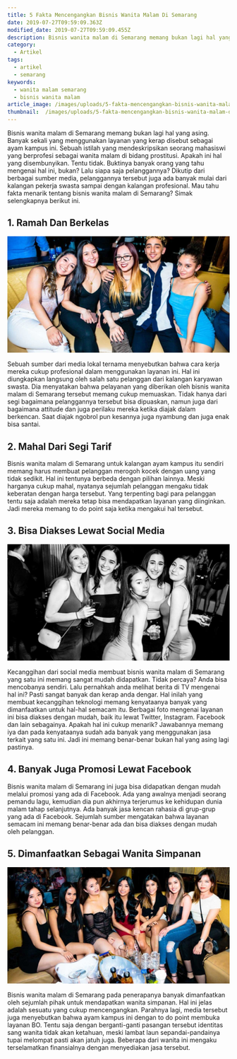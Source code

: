 ```yaml
---
title: 5 Fakta Mencengangkan Bisnis Wanita Malam Di Semarang
date: 2019-07-27T09:59:09.363Z
modified_date: 2019-07-27T09:59:09.455Z
description: Bisnis wanita malam di Semarang memang bukan lagi hal yang asing. Banyak sekali yang menggunakan layanan yang kerap disebut sebagai ayam kampus ini.
category:
  - Artikel
tags:
  - artikel
  - semarang
keywords:
  - wanita malam semarang
  - bisnis wanita malam
article_image: /images/uploads/5-fakta-mencengangkan-bisnis-wanita-malam-di-semarang-2.jpg
thumbnail:  /images/uploads/5-fakta-mencengangkan-bisnis-wanita-malam-di-semarang-1-001.jpg
---
```

Bisnis wanita malam di Semarang memang bukan lagi hal yang asing. Banyak sekali yang menggunakan layanan yang kerap disebut sebagai ayam kampus ini. Sebuah istilah yang mendeskripsikan seorang mahasiswi yang berprofesi sebagai wanita malam di bidang prostitusi. Apakah ini hal yang disembunyikan. Tentu tidak. Buktinya banyak orang yang tahu mengenai hal ini, bukan? Lalu siapa saja pelanggannya? Dikutip dari berbagai sumber media, pelanggannya tersebut juga ada banyak mulai dari kalangan pekerja swasta sampai dengan kalangan profesional. Mau tahu fakta menarik tentang bisnis wanita malam di Semarang? Simak selengkapnya berikut ini.



## 1. Ramah Dan Berkelas

![5 Fakta Mencengangkan Bisnis Wanita Malam Di Semarang](/images/uploads/5-fakta-mencengangkan-bisnis-wanita-malam-di-semarang-3.jpg)

Sebuah sumber dari media lokal ternama menyebutkan bahwa cara kerja mereka cukup profesional dalam menggunakan layanan ini. Hal ini diungkapkan langsung oleh salah satu pelanggan dari kalangan karyawan swasta. Dia menyatakan bahwa pelayanan yang diberikan oleh bisnis wanita malam di Semarang tersebut memang cukup memuaskan. Tidak hanya dari segi bagaimana pelanggannya tersebut bisa dipuaskan, namun juga dari bagaimana attitude dan juga perilaku mereka ketika diajak dalam berkencan. Saat diajak ngobrol pun kesannya juga nyambung dan juga enak bisa santai.



## 2. Mahal Dari Segi Tarif

Bisnis wanita malam di Semarang untuk kalangan ayam kampus itu sendiri memang harus membuat pelanggan merogoh kocek dengan uang yang tidak sedikit. Hal ini tentunya berbeda dengan pilihan lainnya. Meski harganya cukup mahal, nyatanya sejumlah pelanggan mengaku tidak keberatan dengan harga tersebut. Yang terpenting bagi para pelanggan tentu saja adalah mereka tetap bisa mendapatkan layanan yang diinginkan. Jadi mereka memang to do point saja ketika mengakui hal tersebut. 



## 3.  Bisa Diakses Lewat Social Media

![5 Fakta Mencengangkan Bisnis Wanita Malam Di Semarang](/images/uploads/5-fakta-mencengangkan-bisnis-wanita-malam-di-semarang-2.jpg)

Kecanggihan dari social media membuat bisnis wanita malam di Semarang yang satu ini memang sangat mudah didapatkan. Tidak percaya? Anda bisa mencobanya sendiri. Lalu pernahkah anda melihat berita di TV mengenai hal ini? Pasti sangat banyak dan kerap anda dengar. Hal inilah yang membuat kecanggihan teknologi memang kenyataanya banyak yang dimanfaatkan untuk hal-hal semacam itu. Berbagai foto mengenai layanan ini bisa diakses dengan mudah, baik itu lewat Twitter, Instagram. Facebook dan lain sebagainya. Apakah hal ini cukup menarik? Jawabannya memang iya dan pada kenyataanya sudah ada banyak yang menggunakan jasa terkait yang satu ini. Jadi ini memang benar-benar bukan hal yang asing lagi pastinya.



## 4. Banyak Juga Promosi Lewat Facebook

Bisnis wanita malam di Semarang ini juga bisa didapatkan dengan mudah melalui promosi yang ada di Facebook. Ada yang awalnya menjadi seorang pemandu lagu, kemudian dia pun akhirnya terjerumus ke kehidupan dunia malam tahap selanjutnya. Ada banyak jasa kencan rahasia di grup-grup yang ada di Facebook. Sejumlah sumber mengatakan bahwa layanan semacam ini memang benar-benar ada dan bisa diakses dengan mudah oleh pelanggan.



## 5. Dimanfaatkan Sebagai Wanita Simpanan

![5 Fakta Mencengangkan Bisnis Wanita Malam Di Semarang](/images/uploads/5-fakta-mencengangkan-bisnis-wanita-malam-di-semarang-1.jpg)

Bisnis wanita malam di Semarang pada penerapanya banyak dimanfaatkan oleh sejumlah pihak untuk mendapatkan wanita simpanan. Hal ini jelas adalah sesuatu yang cukup mencengangkan. Parahnya lagi, media tersebut juga menyebutkan bahwa ayam kampus ini dengan to do point membuka layanan BO. Tentu saja dengan berganti-ganti pasangan tersebut identitas sang wanita tidak akan ketahuan, meski lambat laun sepandai-pandainya tupai melompat pasti akan jatuh juga. Beberapa dari wanita ini mengaku terselamatkan finansialnya dengan menyediakan jasa tersebut.
